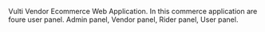 Vulti Vendor Ecommerce Web Application.
In this commerce application are foure user panel. Admin panel, Vendor panel, Rider panel, User panel.
